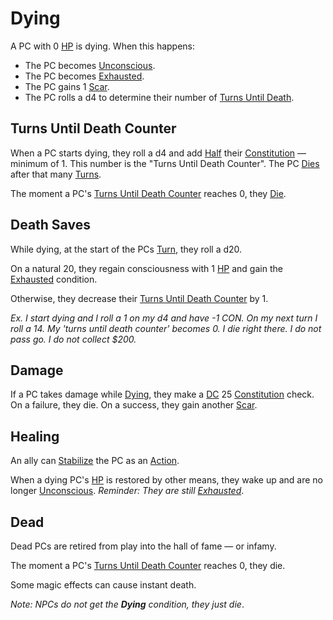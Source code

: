 # Dying

A PC with 0 [HP](../../Player%20Characters/Derived%20Statistics/Health%20Points.md) is dying. When this happens:

- The PC becomes [Unconscious](Unconscious.md).
- The PC becomes [Exhausted](Exhausted.md).
- The PC gains 1 [Scar](../../Player%20Characters/Derived%20Statistics/Scars.md).
- The PC rolls a d4 to determine their number of [Turns Until Death](#Turns%20Until%20Death%20Counter).

## Turns Until Death Counter

When a PC starts dying, they roll a d4 and add [Half](../Core%20Procedures/Half.md) their [Constitution](../../Player%20Characters/The%20Ability%20Scores/Constitution.md) — minimum of 1. This number is the "Turns Until Death Counter". The PC [Dies](#Dead) after that many [Turns](../Core%20Procedures/Turn.md).

The moment a PC's [Turns Until Death Counter](#Turns%20Until%20Death%20Counter) reaches 0, they [Die](#Dead).

## Death Saves

While dying, at the start of the PCs [Turn](../Core%20Procedures/Turn.md), they roll a d20.

On a natural 20, they regain consciousness with 1 [HP](../../Player%20Characters/Derived%20Statistics/Health%20Points.md) and gain the [Exhausted](Exhausted.md) condition.

Otherwise, they decrease their [Turns Until Death Counter](#Turns%20Until%20Death%20Counter) by 1.

*Ex. I start dying and I roll a 1 on my d4 and have -1 CON. On my next turn I roll a 14. My 'turns until death counter' becomes 0. I die right there. I do not pass go. I do not collect $200.*

## Damage

If a PC takes damage while [Dying](Dying.md), they make a [DC](../Core%20Procedures/DC.md) 25 [Constitution](../../Player%20Characters/The%20Ability%20Scores/Constitution.md) check. On a failure, they die. On a success, they gain another [Scar](../../Player%20Characters/Derived%20Statistics/Scars.md).

## Healing

An ally can [Stabilize](Stabilized.md) the PC as an [Action](../Core%20Procedures/Action.md).

When a dying PC's [HP](../../Player%20Characters/Derived%20Statistics/Health%20Points.md) is restored by other means, they wake up and are no longer [Unconscious](Unconscious.md).
*Reminder: They are still [Exhausted](Exhausted.md)*.

## Dead

Dead PCs are retired from play into the hall of fame — or infamy.

The moment a PC's [Turns Until Death Counter](#Turns%20Until%20Death%20Counter) reaches 0, they die.

Some magic effects can cause instant death.

*Note: NPCs do not get the **Dying** condition, they just die*.
